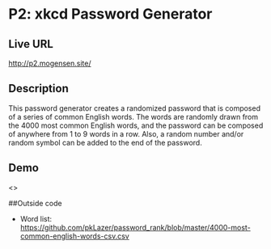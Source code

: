 # P2: xkcd Password Generator

## Live URL
<http://p2.mogensen.site/>

## Description
This password generator creates a randomized password that is composed of a
series of common English words. The words are randomly drawn from the 4000 most
common English words, and the password can be composed of anywhere from
1 to 9 words in a row. Also, a random number and/or random symbol can be added
to the end of the password.

## Demo
<>

##Outside code
* Word list: <https://github.com/pkLazer/password_rank/blob/master/4000-most-common-english-words-csv.csv>
